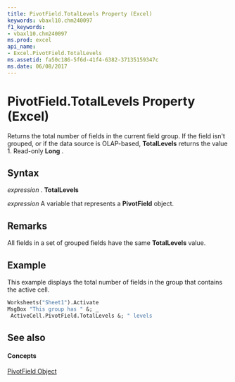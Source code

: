 ```yaml
---
title: PivotField.TotalLevels Property (Excel)
keywords: vbaxl10.chm240097
f1_keywords:
- vbaxl10.chm240097
ms.prod: excel
api_name:
- Excel.PivotField.TotalLevels
ms.assetid: fa50c186-5f6d-41f4-6382-37135159347c
ms.date: 06/08/2017
---
```



# PivotField.TotalLevels Property (Excel)

Returns the total number of fields in the current field group. If the field isn't grouped, or if the data source is OLAP-based, **TotalLevels** returns the value 1. Read-only **Long** .


## Syntax

 _expression_ . **TotalLevels**

 _expression_ A variable that represents a **PivotField** object.


## Remarks

All fields in a set of grouped fields have the same **TotalLevels** value.


## Example

This example displays the total number of fields in the group that contains the active cell.


```vb
Worksheets("Sheet1").Activate 
MsgBox "This group has " &; _ 
 ActiveCell.PivotField.TotalLevels &; " levels
```


## See also


#### Concepts


[PivotField Object](pivotfield-object-excel.md)

